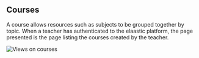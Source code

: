 ## Courses

A course allows resources such as subjects to be grouped together by topic.
When a teacher has authenticated to the elaastic platform, the page presented is the page listing the courses created by the teacher.

![Views on courses](/images/key_concepts/courses.png)
